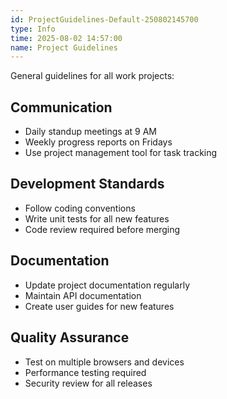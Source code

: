 ```yaml
---
id: ProjectGuidelines-Default-250802145700
type: Info
time: 2025-08-02 14:57:00
name: Project Guidelines
---
```


General guidelines for all work projects:

## Communication
- Daily standup meetings at 9 AM
- Weekly progress reports on Fridays
- Use project management tool for task tracking

## Development Standards
- Follow coding conventions
- Write unit tests for all new features
- Code review required before merging

## Documentation
- Update project documentation regularly
- Maintain API documentation
- Create user guides for new features

## Quality Assurance
- Test on multiple browsers and devices
- Performance testing required
- Security review for all releases
